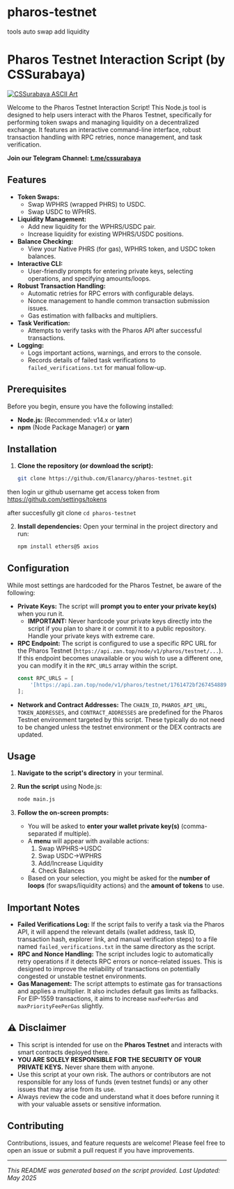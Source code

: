 # pharos-testnet
tools auto swap add liquidity


# Pharos Testnet Interaction Script (by CSSurabaya)

[![CSSurabaya ASCII Art](https://img.shields.io/badge/Project_By-CSSURABAYA-blueviolet)](t.me/cssurabaya)

Welcome to the Pharos Testnet Interaction Script! This Node.js tool is designed to help users interact with the Pharos Testnet, specifically for performing token swaps and managing liquidity on a decentralized exchange. It features an interactive command-line interface, robust transaction handling with RPC retries, nonce management, and task verification.

**Join our Telegram Channel: [t.me/cssurabaya](t.me/cssurabaya)**

## Features

* **Token Swaps:**
    * Swap WPHRS (wrapped PHRS) to USDC.
    * Swap USDC to WPHRS.
* **Liquidity Management:**
    * Add new liquidity for the WPHRS/USDC pair.
    * Increase liquidity for existing WPHRS/USDC positions.
* **Balance Checking:**
    * View your Native PHRS (for gas), WPHRS token, and USDC token balances.
* **Interactive CLI:**
    * User-friendly prompts for entering private keys, selecting operations, and specifying amounts/loops.
* **Robust Transaction Handling:**
    * Automatic retries for RPC errors with configurable delays.
    * Nonce management to handle common transaction submission issues.
    * Gas estimation with fallbacks and multipliers.
* **Task Verification:**
    * Attempts to verify tasks with the Pharos API after successful transactions.
* **Logging:**
    * Logs important actions, warnings, and errors to the console.
    * Records details of failed task verifications to `failed_verifications.txt` for manual follow-up.

## Prerequisites

Before you begin, ensure you have the following installed:

* **Node.js:** (Recommended: v14.x or later)
* **npm** (Node Package Manager) or **yarn**

## Installation

1.  **Clone the repository (or download the script):**
    ```bash
    git clone https://github.com/Elanarcy/pharos-testnet.git

then login ur github username 
get access token from https://github.com/settings/tokens

after succesfully git clone
    ``` cd pharos-testnet 
    ```

2.  **Install dependencies:**
    Open your terminal in the project directory and run:
    ```bash
    npm install ethers@5 axios
    ```
   

## Configuration

While most settings are hardcoded for the Pharos Testnet, be aware of the following:

* **Private Keys:** The script will **prompt you to enter your private key(s)** when you run it.
    * **IMPORTANT:** Never hardcode your private keys directly into the script if you plan to share it or commit it to a public repository. Handle your private keys with extreme care.
* **RPC Endpoint:** The script is configured to use a specific RPC URL for the Pharos Testnet (`https://api.zan.top/node/v1/pharos/testnet/...`). If this endpoint becomes unavailable or you wish to use a different one, you can modify it in the `RPC_URLS` array within the script.
    ```javascript
    const RPC_URLS = [
        '[https://api.zan.top/node/v1/pharos/testnet/1761472bf26745488907477d23719fb5](https://api.zan.top/node/v1/pharos/testnet/1761472bf26745488907477d23719fb5)' // Zan RPC
    ];
    ```
* **Network and Contract Addresses:** The `CHAIN_ID`, `PHAROS_API_URL`, `TOKEN_ADDRESSES`, and `CONTRACT_ADDRESSES` are predefined for the Pharos Testnet environment targeted by this script. These typically do not need to be changed unless the testnet environment or the DEX contracts are updated.

## Usage

1.  **Navigate to the script's directory** in your terminal.
2.  **Run the script** using Node.js:
    ```bash
    node main.js
    ```


3.  **Follow the on-screen prompts:**
    * You will be asked to **enter your wallet private key(s)** (comma-separated if multiple).
    * A **menu** will appear with available actions:
        1.  Swap WPHRS->USDC
        2.  Swap USDC->WPHRS
        3.  Add/Increase Liquidity
        5.  Check Balances
    * Based on your selection, you might be asked for the **number of loops** (for swaps/liquidity actions) and the **amount of tokens** to use.

## Important Notes

* **Failed Verifications Log:** If the script fails to verify a task via the Pharos API, it will append the relevant details (wallet address, task ID, transaction hash, explorer link, and manual verification steps) to a file named `failed_verifications.txt` in the same directory as the script.
* **RPC and Nonce Handling:** The script includes logic to automatically retry operations if it detects RPC errors or nonce-related issues. This is designed to improve the reliability of transactions on potentially congested or unstable testnet environments.
* **Gas Management:** The script attempts to estimate gas for transactions and applies a multiplier. It also includes default gas limits as fallbacks. For EIP-1559 transactions, it aims to increase `maxFeePerGas` and `maxPriorityFeePerGas` slightly.

## ⚠️ Disclaimer

* This script is intended for use on the **Pharos Testnet** and interacts with smart contracts deployed there.
* **YOU ARE SOLELY RESPONSIBLE FOR THE SECURITY OF YOUR PRIVATE KEYS.** Never share them with anyone. 
* Use this script at your own risk. The authors or contributors are not responsible for any loss of funds (even testnet funds) or any other issues that may arise from its use.
* Always review the code and understand what it does before running it with your valuable assets or sensitive information.

## Contributing

Contributions, issues, and feature requests are welcome! Please feel free to open an issue or submit a pull request if you have improvements.

---

*This README was generated based on the script provided.*
*Last Updated: May 2025*
